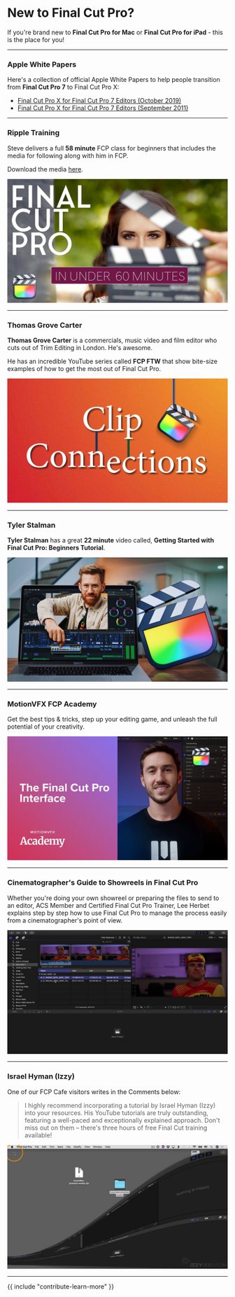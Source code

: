 # New to Final Cut Pro?

If you're brand new to **Final Cut Pro for Mac** or **Final Cut Pro for iPad** - this is the place for you!

---

### Apple White Papers

Here's a collection of official Apple White Papers to help people transition from **Final Cut Pro 7** to Final Cut Pro X:

- [Final Cut Pro X for Final Cut Pro 7 Editors (October 2019)](https://www.apple.com/final-cut-pro/docs/Final_Cut_Pro_X_for_Final_Cut_Pro_7_Editors.pdf)
- [Final Cut Pro X for Final Cut Pro 7 Editors (September 2011)](https://www.postmagazine.com/documents/Apple-FCP-X-Whitepaper.pdf)

---

### Ripple Training

Steve delivers a full **58 minute** FCP class for beginners that includes the media for following along with him in FCP.

Download the media [here](https://bit.ly/fcp-ripple-media).

[![](/static/ripple-learn.jpg)](https://www.youtube.com/watch?v=HqUP7Zgeuck)

---

### Thomas Grove Carter

**Thomas Grove Carter** is a commercials, music video and film editor who cuts out of Trim Editing in London. He's awesome.

He has an incredible YouTube series called **FCP FTW** that show bite-size examples of how to get the most out of Final Cut Pro.

[![](/static/thomas-grove-carter.jpg)](https://www.youtube.com/playlist?list=PLk1S35P86TzPmcjybsLUcmDmbbyzsMa4A)

---

### Tyler Stalman

**Tyler Stalman** has a great **22 minute** video called, **Getting Started with Final Cut Pro: Beginners Tutorial**.

[![](/static/tyler-getting-started.jpg)](https://www.youtube.com/watch?v=syfRvfGAscE)

---

### MotionVFX FCP Academy

Get the best tips & tricks, step up your editing game, and unleash the full potential of your creativity.

[![](/static/motionvfx-academy.jpg)](https://www.motionvfx.com/fcp-academy)

---

### Cinematographer's Guide to Showreels in Final Cut Pro

Whether you're doing your own showreel or preparing the files to send to an editor, ACS Member and Certified Final Cut Pro Trainer, Lee Herbet explains step by step how to use Final Cut Pro to manage the process easily from a cinematographer's point of view.

[![](/static/cinematographer-guide.jpg)](https://www.youtube.com/watch?v=3f2j8qyvRdk)

---

### Israel Hyman (Izzy)

One of our FCP Cafe visitors writes in the Comments below:

> I highly recommend incorporating a tutorial by Israel Hyman (Izzy) into your resources. His YouTube tutorials are truly outstanding, featuring a well-paced and exceptionally explained approach. Don't miss out on them – there's three hours of free Final Cut training available!

[![](/static/izzy-youtube.jpeg)](https://www.youtube.com/watch?v=_jvyrnQpR1E&list=PLp5SAgbM8S87n1qvv34-PAU2zMHLlXyfb)


---

{{ include "contribute-learn-more" }}
